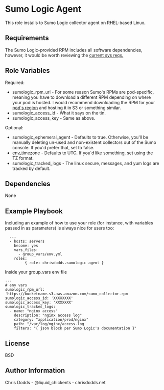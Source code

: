 Sumo Logic Agent
=========

This role installs to Sumo Logic collector agent on RHEL-based Linux.

Requirements
------------

The Sumo Logic-provided RPM includes all software dependencies, however, it would be worth reviewing the [current sys reqs.](https://help.sumologic.com/Start-Here/01About-Sumo-Logic/System-Requirements/Installed-Collector-Requirements)

Role Variables
--------------

Required:

* sumologic_rpm_url - For some reason Sumo's RPMs are pod-specific, meaning you have to download a different RPM depending on where your pod is hosted. I would recommend downloading the RPM for your [pod's region](https://help.sumologic.com/Send-Data/Installed-Collectors/05Reference-Information-for-Collector-Installation/02Download-a-Collector-from-a-Static-URL) and hosting it in S3 or something similar.
* sumologic_access_id - What it says on the tin.
* sumologic_access_key - Same as above.

Optional:

* sumologic_ephemeral_agent - Defaults to true. Otherwise, you'll be manually deleting un-used and non-existent collectors out of the Sumo console. If you'd prefer that, set to false.
* env_timezone - Defaults to UTC. If you'd like something, set using the TZ format.
* sumologic_tracked_logs - The linux secure, messages, and yum logs are tracked by default. 


Dependencies
------------

None

Example Playbook
----------------

Including an example of how to use your role (for instance, with variables passed in as parameters) is always nice for users too:

      ---
      - hosts: servers
        become: yes
        vars_files:
          - group_vars/env.yml
        roles:
           - { role: chrisdodds.sumologic-agent }

Inside your group_vars env file

    ---
    # env vars
    sumologic_rpm_url: 'https://bucketname.s3.aws.amazon.com/sumo_collector.rpm
    sumologic_access_id: 'XXXXXXXX'
    sumologic_access_key: 'XXXXXXX'
    sumologic_tracked_logs:
      - name: "nginx access" 
        description: "nginx access log"
        category: "application/prod/nginx"
        path: "/var/log/nginx/access.log
        filters: "{ json block per Sumo Logic's documentation }"        

License
-------

BSD

Author Information
------------------

Chris Dodds - @liquid_chickents - chrisdodds.net
